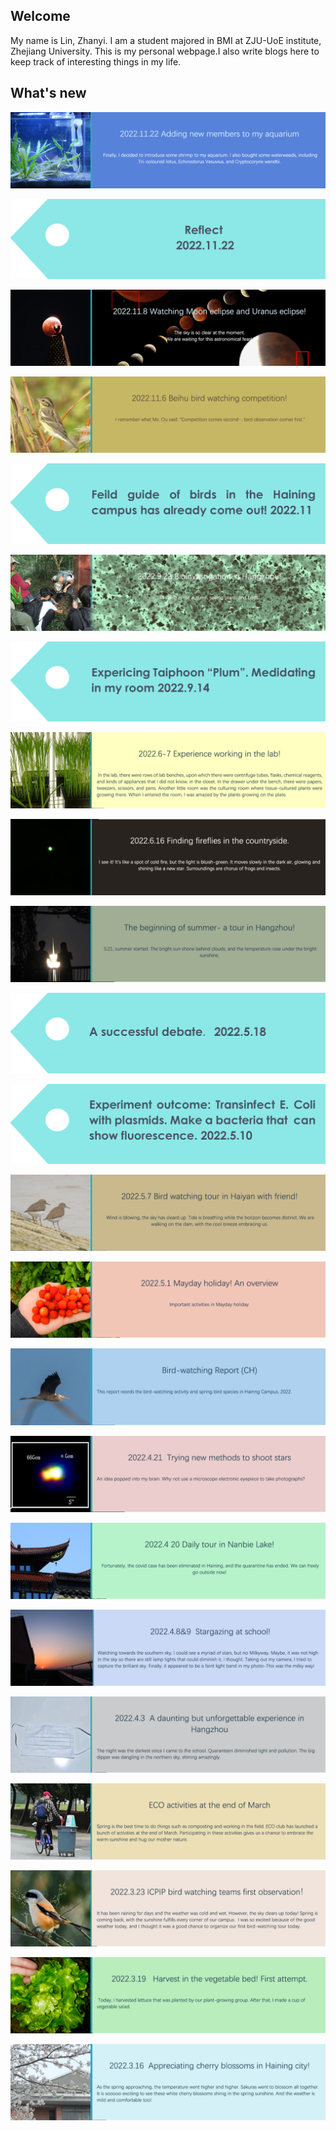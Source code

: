 ## Welcome 

  My name is Lin, Zhanyi. 
  I am a student majored in BMI at ZJU-UoE institute, Zhejiang University. This is my personal webpage.I also write blogs here to keep track of interesting things in my life.
  
  
  
 
 
## What's new

[![](/Activity_by_time/2022.11.22/pic/网站标签格式.png)](/Activity_by_time/2022.11.22/aquarium.html)

[![](/tags/2022.11.22/tag.png)](/tags/2022.11.22/reflect.html)

[![](/Activity_by_time/2022.11.8/pic/网站标签格式.png)](/Activity_by_time/2022.11.8/Moon_eclipse.html)

[![](/Activity_by_time/2022.11.6/pic/网站标签格式.png)](/Activity_by_time/2022.11.6/Beihu_bird_watching.html)

[![](/tags/2022.11/pic/tag.png)](/tags/2022.11/bird_field_guide.html)

[![](/Activity_by_time/2022.9.17/pic/网站标签格式.png)](/Activity_by_time/2022.9.17/investigation.html)

[![](/tags/2022.9.14/pic/tag.png)](/tags/2022.9.14/typhoon.html)

[![](/Activity_by_time/2022.6.29/pic/网站标签格式.png)](/Activity_by_time/2022.6.29/lab.html)

[![](/Activity_by_time/2022.6.16/pic/网站标签格式.png)](/Activity_by_time/2022.6.16/fireflies.html)

[![](/Activity_by_time/2022.5.21/pic/网站标签格式.jpg)](/Activity_by_time/2022.5.21/xixiwetlant.html)

[![](/tags/2022.5.18/pic/tag.png)](/tags/2022.5.18/debate.html)

[![](/tags/2022.5.10/pic/tags.png)](/tags/2022.5.10/ecoli_plasmid.html)

[![](/Activity_by_time/5.7/pic/网站标签格式.png)](/Activity_by_time/5.7/haiyan_bird_watching.html)

[![](/Activity_by_time/2022.5.1/pic/网站标签格式.png)](/Activity_by_time/2022.5.1/may_day.html)

[![](/Activity_by_time/2022.4.29/pic/网站标签格式.png)](/Activity_by_time/2022.4.29/bird_watching_report.html)

[![](/Activity_by_time/2022.4.21/pic/网站标签格式.png)](/Activity_by_time/2022.4.21/star_gazing.html)

[![](/Activity_by_time/4.20/pic/网站标签格式.png)](/Activity_by_time/4.20/nanbeilake.html)

[![](/Activity_by_time/2022.4.9/pic/网站标签格式.png)](/Activity_by_time/2022.4.9/stargazing.html)

[![](/Activity_by_time/2022.4.3/pic/网站标签格式.png)](/Activity_by_time/2022.4.3/experience_in_hangzhou.html)

[![](/Activity_by_time/2022.3.27/pic/网站标签格式.png)](/Activity_by_time/2022.3.27/ECO_activity.html)

[![](/Activity_by_time/2022.3.23/pic/网站标签格式.png)](/Activity_by_time/2022.3.23/bird_watching.html)

[![](/Activity_by_time/2022.3.19/pic/网站标签格式.png)](/Activity_by_time/2022.3.19/vegetable_harvest.html)

[![](/Activity_by_time/2022.3.18/未标题-22.png)](/Activity_by_time/2022.3.18/cherry_blossom.html)

